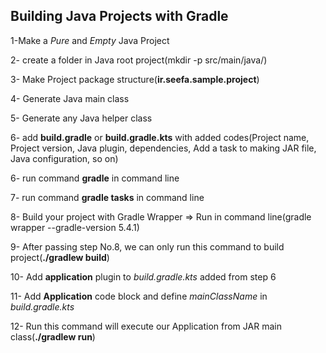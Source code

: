 ## Building Java Projects with Gradle

1-Make a *Pure* and *Empty* Java Project

2- create a folder in Java root project(mkdir -p src/main/java/)

3- Make Project package structure(**ir.seefa.sample.project**)

4- Generate Java main class

5- Generate any Java helper class

6- add **build.gradle** or **build.gradle.kts** with added codes(Project name, Project version, Java plugin, dependencies, Add a task to making JAR file, Java configuration, so on)

6- run command **gradle** in command line

7- run command **gradle tasks** in command line

8- Build your project with Gradle Wrapper => Run in command line(gradle wrapper --gradle-version 5.4.1)

9- After passing step No.8, we can only run this command to build project(**./gradlew build**)

10- Add **application** plugin to *build.gradle.kts* added from step 6

11- Add **Application** code block and define *mainClassName* in *build.gradle.kts*

12- Run this command will execute our Application from JAR main class(**./gradlew run**) 
